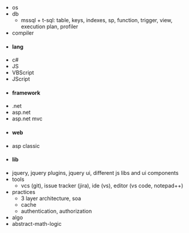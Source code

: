 * os
* db
  * mssql + t-sql: table, keys, indexes, sp, function, trigger, view, execution plan, profiler
* compiler
* #### lang
* c#
* JS
* VBScript
* JScript
* #### framework
* .net
 * asp.net
 * asp.net mvc
* #### web
* asp classic
* #### lib
* jquery, jquery plugins, jquery ui, different js libs and ui components
* tools
  * vcs (git), issue tracker (jira), ide (vs), editor (vs code, notepad++)
* practices
  * 3 layer architecture, soa
  * cache
  * authentication, authorization
* algo
* abstract-math-logic
